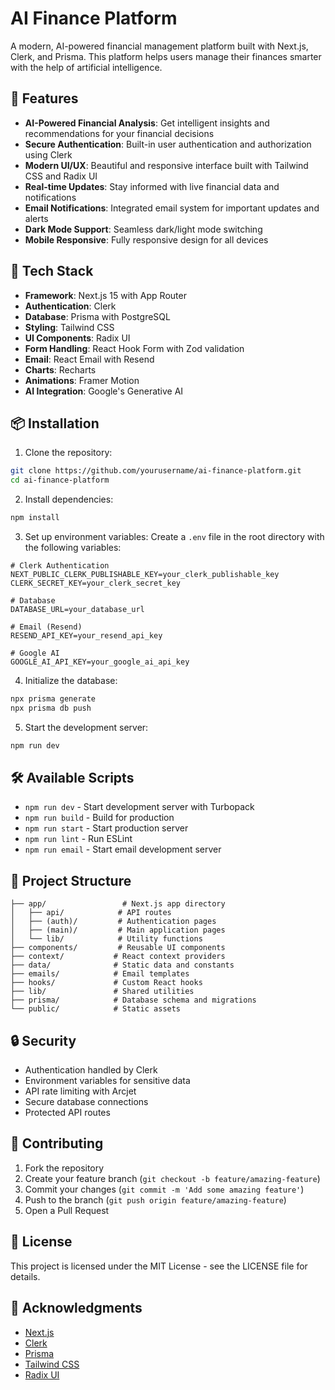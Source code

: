 # AI Finance Platform

A modern, AI-powered financial management platform built with Next.js, Clerk, and Prisma. This platform helps users manage their finances smarter with the help of artificial intelligence.

## 🌟 Features

- **AI-Powered Financial Analysis**: Get intelligent insights and recommendations for your financial decisions
- **Secure Authentication**: Built-in user authentication and authorization using Clerk
- **Modern UI/UX**: Beautiful and responsive interface built with Tailwind CSS and Radix UI
- **Real-time Updates**: Stay informed with live financial data and notifications
- **Email Notifications**: Integrated email system for important updates and alerts
- **Dark Mode Support**: Seamless dark/light mode switching
- **Mobile Responsive**: Fully responsive design for all devices

## 🚀 Tech Stack

- **Framework**: Next.js 15 with App Router
- **Authentication**: Clerk
- **Database**: Prisma with PostgreSQL
- **Styling**: Tailwind CSS
- **UI Components**: Radix UI
- **Form Handling**: React Hook Form with Zod validation
- **Email**: React Email with Resend
- **Charts**: Recharts
- **Animations**: Framer Motion
- **AI Integration**: Google's Generative AI

## 📦 Installation

1. Clone the repository:
```bash
git clone https://github.com/yourusername/ai-finance-platform.git
cd ai-finance-platform
```

2. Install dependencies:
```bash
npm install
```

3. Set up environment variables:
Create a `.env` file in the root directory with the following variables:
```env
# Clerk Authentication
NEXT_PUBLIC_CLERK_PUBLISHABLE_KEY=your_clerk_publishable_key
CLERK_SECRET_KEY=your_clerk_secret_key

# Database
DATABASE_URL=your_database_url

# Email (Resend)
RESEND_API_KEY=your_resend_api_key

# Google AI
GOOGLE_AI_API_KEY=your_google_ai_api_key
```

4. Initialize the database:
```bash
npx prisma generate
npx prisma db push
```

5. Start the development server:
```bash
npm run dev
```

## 🛠️ Available Scripts

- `npm run dev` - Start development server with Turbopack
- `npm run build` - Build for production
- `npm run start` - Start production server
- `npm run lint` - Run ESLint
- `npm run email` - Start email development server

## 📁 Project Structure

```
├── app/                 # Next.js app directory
│   ├── api/            # API routes
│   ├── (auth)/         # Authentication pages
│   ├── (main)/         # Main application pages
│   └── lib/            # Utility functions
├── components/         # Reusable UI components
├── context/           # React context providers
├── data/              # Static data and constants
├── emails/            # Email templates
├── hooks/             # Custom React hooks
├── lib/               # Shared utilities
├── prisma/            # Database schema and migrations
└── public/            # Static assets
```

## 🔒 Security

- Authentication handled by Clerk
- Environment variables for sensitive data
- API rate limiting with Arcjet
- Secure database connections
- Protected API routes

## 🤝 Contributing

1. Fork the repository
2. Create your feature branch (`git checkout -b feature/amazing-feature`)
3. Commit your changes (`git commit -m 'Add some amazing feature'`)
4. Push to the branch (`git push origin feature/amazing-feature`)
5. Open a Pull Request

## 📝 License

This project is licensed under the MIT License - see the LICENSE file for details.

## 🙏 Acknowledgments

- [Next.js](https://nextjs.org/)
- [Clerk](https://clerk.com/)
- [Prisma](https://www.prisma.io/)
- [Tailwind CSS](https://tailwindcss.com/)
- [Radix UI](https://www.radix-ui.com/)

